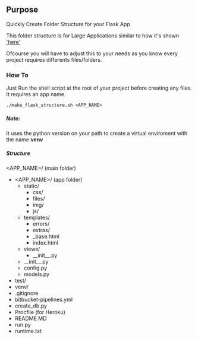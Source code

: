 ## Purpose

Quickly Create Folder Structure for your Flask App

This folder structure is for Large Applications similar to how it's shown ['here'](http://flask.pocoo.org/docs/0.12/patterns/packages/ "Flask LArge Applications") 

Ofcourse you will have to adjust this to your needs as you know every project requires differents files/folders.

### How To

Just Run the shell script at the root of your project before creating any files. It requires an app name.

```
./make_flask_structure.sh <APP_NAME>
```

##### Note:

It uses the python version on your path to create a virtual enviroment with the name __venv__

##### Structure

<APP_NAME>/ (main folder)
- <APP_NAME>/ (app folder)
    - static/
        - css/
        - files/
        - img/
        - js/
    - templates/
        - errors/
        - extras/
        - _base.html
        - index.html
    - views/
        - \_\_init\_\_.py
    - \_\_init\_\_.py
    - config.py
    - models.py
- test/
- venv/
- .gitignore
- bitbucket-pipelines.yml
- create_db.py
- Procfile (for Heroku)
- README.MD
- run.py
- runtime.txt